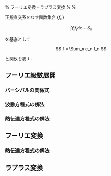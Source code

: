 % フーリエ変換・ラプラス変換
%
%

正規直交系をなす関数集合 $\{f_n\}$

$$
\int f_i f_j dx = \delta_{ij}
$$

を基底として

$$
f = \Sum_n c_n f_n
$$

と関数を表す．

## フーリエ級数展開

### パーシバルの関係式

### 波動方程式の解法

### 熱伝達方程式の解法

## フーリエ変換

### 熱伝達方程式の解法

## ラプラス変換
